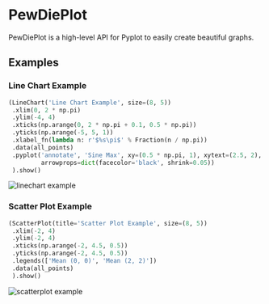 # PewDiePlot

PewDiePlot is a high-level API for Pyplot to easily create beautiful graphs.

## Examples

### Line Chart Example
```python
(LineChart('Line Chart Example', size=(8, 5))
 .xlim(0, 2 * np.pi)
 .ylim(-4, 4)
 .xticks(np.arange(0, 2 * np.pi + 0.1, 0.5 * np.pi))
 .yticks(np.arange(-5, 5, 1))
 .xlabel_fn(lambda n: r'$%s\pi$' % Fraction(n / np.pi))
 .data(all_points)
 .pyplot('annotate', 'Sine Max', xy=(0.5 * np.pi, 1), xytext=(2.5, 2),
         arrowprops=dict(facecolor='black', shrink=0.05))
 ).show()
```

![linechart example]("https://github.com/floscha/pewdieplot/images/linechart_example.png")

### Scatter Plot Example
```python
(ScatterPlot(title='Scatter Plot Example', size=(8, 5))
 .xlim(-2, 4)
 .ylim(-2, 4)
 .xticks(np.arange(-2, 4.5, 0.5))
 .yticks(np.arange(-2, 4.5, 0.5))
 .legends(['Mean (0, 0)', 'Mean (2, 2)'])
 .data(all_points)
 ).show()
```

![scatterplot example]("https://github.com/floscha/pewdieplot/images/scatterplot_example.png")
